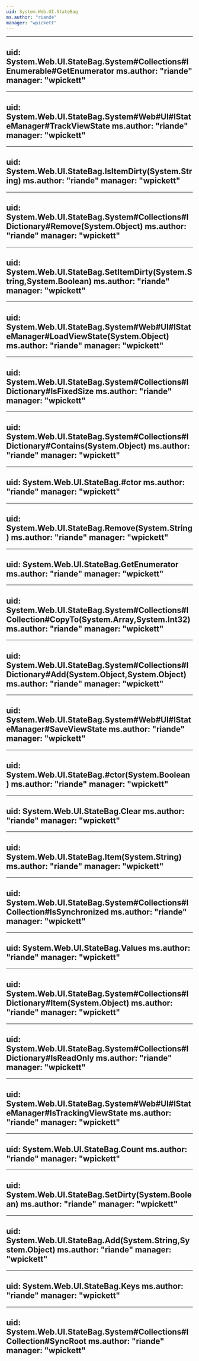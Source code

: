 ```yaml
---
uid: System.Web.UI.StateBag
ms.author: "riande"
manager: "wpickett"
---
```


---
uid: System.Web.UI.StateBag.System#Collections#IEnumerable#GetEnumerator
ms.author: "riande"
manager: "wpickett"
---

---
uid: System.Web.UI.StateBag.System#Web#UI#IStateManager#TrackViewState
ms.author: "riande"
manager: "wpickett"
---

---
uid: System.Web.UI.StateBag.IsItemDirty(System.String)
ms.author: "riande"
manager: "wpickett"
---

---
uid: System.Web.UI.StateBag.System#Collections#IDictionary#Remove(System.Object)
ms.author: "riande"
manager: "wpickett"
---

---
uid: System.Web.UI.StateBag.SetItemDirty(System.String,System.Boolean)
ms.author: "riande"
manager: "wpickett"
---

---
uid: System.Web.UI.StateBag.System#Web#UI#IStateManager#LoadViewState(System.Object)
ms.author: "riande"
manager: "wpickett"
---

---
uid: System.Web.UI.StateBag.System#Collections#IDictionary#IsFixedSize
ms.author: "riande"
manager: "wpickett"
---

---
uid: System.Web.UI.StateBag.System#Collections#IDictionary#Contains(System.Object)
ms.author: "riande"
manager: "wpickett"
---

---
uid: System.Web.UI.StateBag.#ctor
ms.author: "riande"
manager: "wpickett"
---

---
uid: System.Web.UI.StateBag.Remove(System.String)
ms.author: "riande"
manager: "wpickett"
---

---
uid: System.Web.UI.StateBag.GetEnumerator
ms.author: "riande"
manager: "wpickett"
---

---
uid: System.Web.UI.StateBag.System#Collections#ICollection#CopyTo(System.Array,System.Int32)
ms.author: "riande"
manager: "wpickett"
---

---
uid: System.Web.UI.StateBag.System#Collections#IDictionary#Add(System.Object,System.Object)
ms.author: "riande"
manager: "wpickett"
---

---
uid: System.Web.UI.StateBag.System#Web#UI#IStateManager#SaveViewState
ms.author: "riande"
manager: "wpickett"
---

---
uid: System.Web.UI.StateBag.#ctor(System.Boolean)
ms.author: "riande"
manager: "wpickett"
---

---
uid: System.Web.UI.StateBag.Clear
ms.author: "riande"
manager: "wpickett"
---

---
uid: System.Web.UI.StateBag.Item(System.String)
ms.author: "riande"
manager: "wpickett"
---

---
uid: System.Web.UI.StateBag.System#Collections#ICollection#IsSynchronized
ms.author: "riande"
manager: "wpickett"
---

---
uid: System.Web.UI.StateBag.Values
ms.author: "riande"
manager: "wpickett"
---

---
uid: System.Web.UI.StateBag.System#Collections#IDictionary#Item(System.Object)
ms.author: "riande"
manager: "wpickett"
---

---
uid: System.Web.UI.StateBag.System#Collections#IDictionary#IsReadOnly
ms.author: "riande"
manager: "wpickett"
---

---
uid: System.Web.UI.StateBag.System#Web#UI#IStateManager#IsTrackingViewState
ms.author: "riande"
manager: "wpickett"
---

---
uid: System.Web.UI.StateBag.Count
ms.author: "riande"
manager: "wpickett"
---

---
uid: System.Web.UI.StateBag.SetDirty(System.Boolean)
ms.author: "riande"
manager: "wpickett"
---

---
uid: System.Web.UI.StateBag.Add(System.String,System.Object)
ms.author: "riande"
manager: "wpickett"
---

---
uid: System.Web.UI.StateBag.Keys
ms.author: "riande"
manager: "wpickett"
---

---
uid: System.Web.UI.StateBag.System#Collections#ICollection#SyncRoot
ms.author: "riande"
manager: "wpickett"
---
